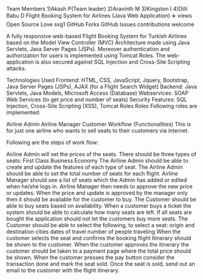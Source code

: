 Team Members 
1)Akash P(Team leader)
2)Aravinth M
3)Kingston I
4)Dilli Babu D
Flight Booking System for Airlines (Java Web Application) ✈️
views Open Source Love svg1 GitHub Forks GitHub Issues contributions welcome

A fully responsive web-based Flight Booking System for Turkish Airlines based on the Model View Controller (MVC) Architecture made using Java Servlets, Java Server Pages (JSPs). Moreover authentication and authorization for users is implemented using Tomcat Roles. The web-application is also secured against SQL Injection and Cross-Site Scripting attacks.

Technologies Used
Frontend: HTML, CSS, JavaScript, Jquery, Bootstrap, Java Server Pages (JSPs), AJAX (for a Flight Search Widget)
Backend: Java Servlets, Java Models, Microsoft Access (Database)
Webservices: SOAP Web Services (to get price and number of seats)
Security Features: SQL Injection, Cross-Site Scripting (XSS), Tomcat Roles
Roles
Following roles are implemented:

Airline Admin
Airline Manager
Customer
Workflow (Functionalities)
This is for just one airline who wants to sell seats to their customers via internet.

Following are the steps of work flow:

Airline Admin will set the prices of the seats. There should be three types of seats:
First Class
Business
Economy
The Airline Admin should be able to create and update the features of each type of seat.
The Airline Admin should be able to set the total number of seats for each flight.
Airline Manager should see a list of seats which the Admin has added or edited when he/she logs in.
Airline Manager then needs to approve the new price or updates.
When the price and update is approved by the manager only then it should be available for the customer to buy.
The Customer should be able to buy seats based on availability.
When a customer buys a ticket the system should be able to calculate how many seats are left. If all seats are bought the application should not let the customers buy more seats.
The Customer should be able to select the following, to select a seat:
origin and destination cities
dates of travel
number of people traveling
When the customer selects the seat and confirms the booking flight Itinerary should be shown to the customer.
When the customer approves the itinerary the customer should be taken to a payment page where the total price should be shown. When the customer presses the pay button consider the transaction done and mark the seat sold.
Once the seat is sold, send out an email to the customer with the flight itinerary.
